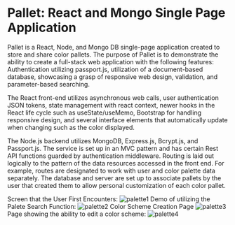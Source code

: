 # Pallet: React and Mongo Single Page Application
Pallet is a React, Node, and Mongo DB single-page application created to store and share color pallets. 
The purpose of Pallet is to demonstrate the ability to create a full-stack web application with the following features: 
Authentication utilizing passport.js, utilization of a document-based database, showcasing a grasp of responsive web design, 
validation, and parameter-based searching. 

The React front-end utilizes asynchronous web calls, user authentication JSON tokens, state management with react context, 
newer hooks in the React life cycle such as useState/useMemo, Bootstrap for handling responsive design, and several interface 
elements that automatically update when changing such as the color displayed. 

The Node.js backend utilizes MongoDB, Express.js, Bcrypt.js, and Passport.js. The service is set up in an MVC pattern and has certain 
Rest API functions guarded by authentication middleware. Routing is laid out logically to the pattern of the data resources accessed 
in the front end. For example, routes are designated to work with user and color palette data separately. The database and server 
are set up to associate pallets by the user that created them to allow personal customization of each color pallet. 

Screen that the User First Encounters:
![palette1](https://github.com/nseamanssanantonio/PalletReactandMongoApplication/assets/109008197/844bd274-1bbe-49ff-8874-c9421d1f98c0)
Demo of utilizing the Palete Search Function:
![palette2](https://github.com/nseamanssanantonio/PalletReactandMongoApplication/assets/109008197/9cbf72e0-a2fb-46c8-9add-6c46542dd887)
Color Scheme Creation Page
![palette3](https://github.com/nseamanssanantonio/PalletReactandMongoApplication/assets/109008197/fcefc386-c940-44e2-b476-73bd1c26242f)
Page showing the ability to edit a color scheme:
![palette4](https://github.com/nseamanssanantonio/PalletReactandMongoApplication/assets/109008197/17245cc2-d86e-4217-9ebf-21fbbda1ed06)
